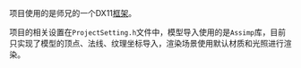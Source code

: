 项目使用的是师兄的一个DX11[框架](https://github.com/MKXJun/DirectX11-With-Windows-SDK/tree/master/Project%2031-35/32%20SSAO)。

项目的相关设置在`ProjectSetting.h`文件中，模型导入使用的是`Assimp`库，目前只实现了模型的顶点、法线、纹理坐标导入，渲染场景使用默认材质和光照进行渲染。